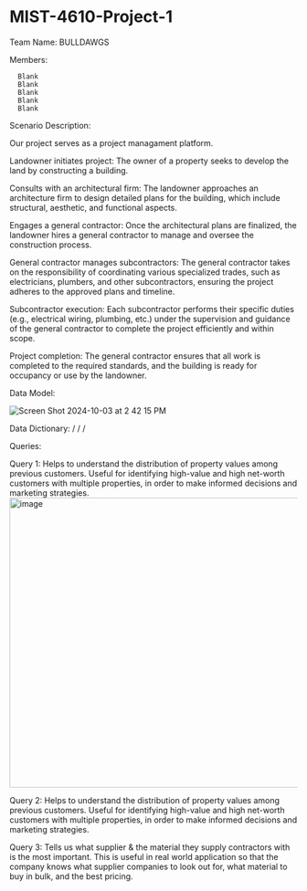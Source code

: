 # MIST-4610-Project-1

Team Name: BULLDAWGS

Members:

      Blank 
      Blank
      Blank
      Blank
      Blank

Scenario Description:

Our project serves as a project managament platform.

Landowner initiates project: 
The owner of a property seeks to develop the land by constructing a building.

Consults with an architectural firm: 
The landowner approaches an architecture firm to design detailed plans for the building, which include structural, aesthetic, and functional aspects.

Engages a general contractor: 
Once the architectural plans are finalized, the landowner hires a general contractor to manage and oversee the construction process.

General contractor manages subcontractors: 
The general contractor takes on the responsibility of coordinating various specialized trades, such as electricians, plumbers, and other subcontractors, ensuring the project adheres to the approved plans and timeline.

Subcontractor execution: 
Each subcontractor performs their specific duties (e.g., electrical wiring, plumbing, etc.) under the supervision and guidance of the general contractor to complete the project efficiently and within scope.

Project completion: 
The general contractor ensures that all work is completed to the required standards, and the building is ready for occupancy or use by the landowner.


Data Model:

![Screen Shot 2024-10-03 at 2 42 15 PM](https://github.com/user-attachments/assets/c402eb55-4ee3-4ce8-94d7-9c57b504e78a)

Data Dictionary:
/
/
/


Queries:

Query 1:
Helps to understand the distribution of property values among previous customers. Useful for identifying high-value and high net-worth customers with multiple properties, in order to make informed decisions and marketing strategies.
<img width="508" alt="image" src="https://github.com/user-attachments/assets/691310a1-e030-4924-9eec-1a76fb65c896">


Query 2:
Helps to understand the distribution of property values among previous customers. Useful for identifying high-value and high net-worth customers with multiple properties, in order to make informed decisions and marketing strategies.



Query 3:
Tells us what supplier & the material they supply contractors with is the most important. This is useful in real world application so that the company knows what supplier companies to look out for, what material to buy in bulk, and the best pricing. 





